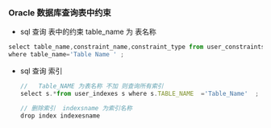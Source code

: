 ### Oracle  数据库查询表中约束

*  sql 查询 表中的约束   table_name 为 表名称

```javascript
select table_name,constraint_name,constraint_type from user_constraints
where table_name='Table Name ' ;
```

* sql 查询 索引

  ```javascript
  //   Table_NAME 为表名称 不加 则查询所有索引
  select s.*from user_indexes s where s.TABLE_NAME  ='Table_Name'  ;
  
  // 删除索引  indexsname 为索引名称
  drop index indexesname
  ```

  